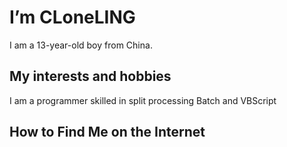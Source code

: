 # I’m CLoneLING
I am a 13-year-old boy from China.
## My interests and hobbies
I am a programmer skilled in split processing Batch and VBScript
## How to Find Me on the Internet

